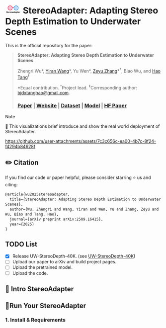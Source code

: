 # <img src="./assets/stereoadapter_logo.png" alt="logo" width="50"/> StereoAdapter: Adapting Stereo Depth Estimation to Underwater Scenes

This is the official repository for the paper:
> **StereoAdapter: Adapting Stereo Depth Estimation to Underwater Scenes**
>
> Zhengri Wu\*, [Yiran Wang](https://github.com/u7079256)\*, Yu Wen\*, [Zeyu Zhang](https://steve-zeyu-zhang.github.io/)\*<sup>†</sup>, Biao Wu, and [Hao Tang](https://ha0tang.github.io/)<sup>‡</sup>  
>
> *Equal contribution. <sup>†</sup>Project lead. <sup>‡</sup>Corresponding author: bjdxtanghao@gmail.com.
>
> ### [Paper](https://arxiv.org/abs/2509.16415) | [Website](https://aigeeksgroup.github.io/StereoAdapter/) | [Dataset](https://huggingface.co/datasets/AIGeeksGroup/UW-StereoDepth-40K) | [Model](https://huggingface.co/AIGeeksGroup/StereoAdapter) | [HF Paper](https://huggingface.co/papers/2509.16415)

> [!NOTE]
> 💪 This visualizations brief introduce and show the real world deployment of StereoAdapter.


https://github.com/user-attachments/assets/7c3c656c-ea00-4b7c-8f24-f4294b84628f

## ✏️ Citation

If you find our code or paper helpful, please consider starring ⭐ us and citing:

```
@article{wu2025stereoadapter,
  title={StereoAdapter: Adapting Stereo Depth Estimation to Underwater Scenes},
  author={Wu, Zhengri and Wang, Yiran and Wen, Yu and Zhang, Zeyu and Wu, Biao and Tang, Hao},
  journal={arXiv preprint arXiv:2509.16415},
  year={2025}
}
```

## TODO List


- [x] Release UW-StereoDepth-40K. (see [UW-StereoDepth-40K](https://huggingface.co/datasets/AIGeeksGroup/UW-StereoDepth-40K))
- [ ] Upload our paper to arXiv and build project pages.
- [ ] Upload the pretrained model.
- [ ] Upload the code.

## 🏃 Intro StereoAdapter



## 🔧Run Your StereoAdapter


### 1. Install & Requirements

```bash

```
